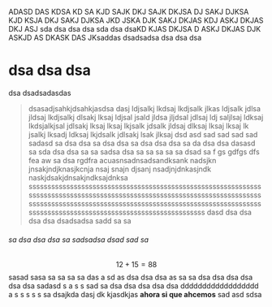 ADASD DAS KDSA KD SA KJD SAJK DKJ SAJK DKJSA DJ SAKJ DJKSA KJD KSJA DKJ SAKJ DJKSA JKD JSKA DJK SAKJ DKJAS KDJ ASKJ DKJAS DKJ ASJ sda dsa dsa dsa sda dsa dsaKD KJAS DKJSA D ASKJ DKJAS DJK ASKJD AS DKASK DAS JKsaddas dsadsadsa dsa dsa dsa

# dsa dsa dsa

dsa dsadsadasdas
> dsasadjsahkjdsahkjasdsa dasj ldjsalkj lkdsaj lkdjsalk jlkas ldjsalk jdlsa jldsaj lkdjsalkj dlsakj lksaj ldjsal jsald jldsa jljdsal jdlsaj ldj saljlsaj ldksaj lkdsjalkjsal jdlsakj lksaj lksaj lkjsalk jdsalk jldsaj dlksaj lksaj lksaj lk jsalkj lksadj ldksaj lkjdsalk jdlsakj lsak jlksaj dsd asd sad sad sad sad sadasd sa dsa dsa sa dsa dsa sa dsa dsa dsa sa da dsa dsa dasasd sa sda dsa dsa sa sa sadsa dsa sa sa sa sa sa dsad sa f gs gdfgs dfs fea aw sa dsa rgdfra acuasnsadnsadsandksank nadsjkn jnsakjndjknasjkcnja nsaj snajn djsanj nsadjnjdnkasjndk naskjdsakjdnsakjndksajdnksa
sssssssssssssssssssssssssssssssssssssssssssssssssssssssssssssssssssssssssssssssssssssssssssssssssssssssssssssssssssssssssssssssssssssssssssssssssssssssssssssssssssssssssssssssssssssssssssssssssssssssssssssssssssssssssssssssssssssssss
dasd dsa dsa dsa dsa dsadsadsa sadd sa sa

###### sa dsa dsa dsa sa sadsadsa  dsad sad sa

$$ 12 + 15 = 88 $$
sasad sasa sa sa sa sa das a sd as dsa dsa dsa as sa sa dsa dsa dsa dsa dsa dsa sadasd s a s s sad sa dsa dsa dsa dsa dsa dddddddddddddddddd a s s s s s sa dsajkda  dasj dk kjasdkjas __ahora si que ahcemos__ sad asd sdsa 
